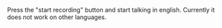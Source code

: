 Press the "start recording" button and start talking in english. Currently it does not work on other languages.
